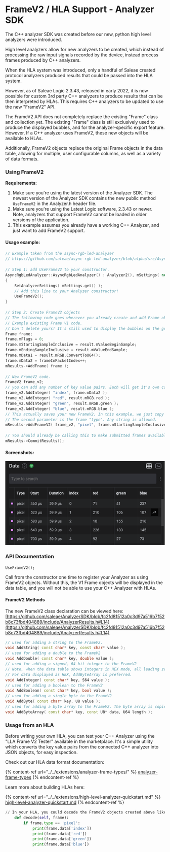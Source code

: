 # FrameV2 / HLA Support - Analyzer SDK

The C++ analyzer SDK was created before our new, python high level analyzers were introduced.

High level analyzers allow for new analyzers to be created, which instead of processing the raw input signals recorded by the device, instead process frames produced by C++ analyzers.

When the HLA system was introduced, only a handful of Saleae created protocol analyzers produced results that could be passed into the HLA system.

However, as of Saleae Logic 2.3.43, released in early 2022, it is now possible for custom 3rd party C++ analyzers to produce results that can be then interpreted by HLAs. This requires C++ analyzers to be updated to use the new "FrameV2" API.

The FrameV2 API does not completely replace the existing "Frame" class and collection yet. The existing "Frame" class is still exclusively used to produce the displayed bubbles, and for the analyzer-specific export feature. However, If a C++ analyzer uses FrameV2, these new objects will be available to HLAs.

Additionally, FrameV2 objects replace the original Frame objects in the data table, allowing for multiple, user configurable columns, as well as a variety of data formats.

### Using FrameV2

**Requirements:**

1. Make sure you're using the latest version of the Analyzer SDK. The newest version of the Analyzer SDK contains the new public method `UseFrameV2` in the Analyzer.h header file.
2. Make sure you're using the Latest Logic software, 2.3.43 or newer. Note, analyzers that support FrameV2 cannot be loaded in older versions of the application.
3. This example assumes you already have a working C++ Analyzer, and just want to add FrameV2 support.

#### Usage example:

```cpp
// Example taken from the async-rgb-led-analyzer
// https://github.com/saleae/async-rgb-led-analyzer/blob/alpha/src/AsyncRgbLedAnalyzer.cpp

// Step 1: add UseFrameV2 to your constructor.
AsyncRgbLedAnalyzer::AsyncRgbLedAnalyzer() : Analyzer2(), mSettings( new AsyncRgbLedAnalyzerSettings )
{
    SetAnalyzerSettings( mSettings.get() );
    // Add this line to your Analyzer constructor!
    UseFrameV2();
}

// Step 2: Create FrameV2 objects
// The following code goes wherever you already create and add Frame objects.
// Example existing Frame V1 code.
// Don't delete yours! It's still used to display the bubbles on the graph.
Frame frame;
frame.mFlags = 0;
frame.mStartingSampleInclusive = result.mValueBeginSample;
frame.mEndingSampleInclusive = result.mValueEndSample;
frame.mData1 = result.mRGB.ConvertToU64();
frame.mData2 = frameInPacketIndex++;
mResults->AddFrame( frame );

// New FrameV2 code.
FrameV2 frame_v2;
// you can add any number of key value pairs. Each will get it's own column in the data table.
frame_v2.AddInteger( "index", frame.mData2 );
frame_v2.AddInteger( "red", result.mRGB.red );
frame_v2.AddInteger( "green", result.mRGB.green );
frame_v2.AddInteger( "blue", result.mRGB.blue );
// This actually saves your new FrameV2. In this example, we just copy the same start and end sample number from Frame V1 above.
// The second parameter is the frame "type". Any string is allowed. 
mResults->AddFrameV2( frame_v2, "pixel", frame.mStartingSampleInclusive, frame.mEndingSampleInclusive );

// You should already be calling this to make submitted frames available to the rest of the system. It's still required.
mResults->CommitResults();
```

#### Screenshots:

![Once you have added UseFrameV2(), and start Adding FrameV2s, you will see them in the data table like this.](<../../.gitbook/assets/image (12) (1).png>)

### API Documentation

`UseFrameV2();`

Call from the constructor one time to register your Analyzer as using FrameV2 objects. Without this, the V1 Frame objects will be displayed in the data table, and you will not be able to use your C++ Analyzer with HLAs.

#### FrameV2 Methods

The new FrameV2 class declaration can be viewed here: [https://github.com/saleae/AnalyzerSDK/blob/fc2fd81512a0c3d97a516b7f52b8c73fbd404889/include/AnalyzerResults.h#L14](https://github.com/saleae/AnalyzerSDK/blob/fc2fd81512a0c3d97a516b7f52b8c73fbd404889/include/AnalyzerResults.h#L14)

```cpp
// used for adding a string to the FrameV2.
void AddString( const char* key, const char* value );
// used for adding a double to the FrameV2
void AddDouble( const char* key, double value );
// used for adding a signed, 64 bit integer to the FrameV2
// Note, when the data table shows integers in HEX mode, all leading zeros will be displayed.
// For data displayed as HEX, AddByteArray is preferred.
void AddInteger( const char* key, S64 value );
// used for adding a boolean to the FrameV2
void AddBoolean( const char* key, bool value );
// used for adding a single byte to the FrameV2
void AddByte( const char* key, U8 value );
// used for adding a byte array to the FrameV2. The byte array is copied.
void AddByteArray( const char* key, const U8* data, U64 length );
```



### Usage from an HLA

Before writing your own HLA, you can test your C++ Analyzer using the "LLA Frame V2 Tester" available in the marketplace. It's a simple utility which converts the key value pairs from the connected C++ analyzer into JSON objects, for easy inspection.

Check out our HLA data format documentation:

{% content-ref url="../../extensions/analyzer-frame-types/" %}
[analyzer-frame-types](../../extensions/analyzer-frame-types/)
{% endcontent-ref %}

Learn more about building HLAs here:

{% content-ref url="../../extensions/high-level-analyzer-quickstart.md" %}
[high-level-analyzer-quickstart.md](../../extensions/high-level-analyzer-quickstart.md)
{% endcontent-ref %}

```python
// In your HLA, you could decode the FrameV2 objects created above like so:
    def decode(self, frame):
        if frame.type == 'pixel':
            print(frame.data['index'])
			print(frame.data['red'])
			print(frame.data['green'])
			print(frame.data['blue'])
```
